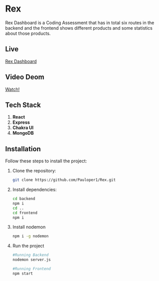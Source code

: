 # Rex
Rex Dashboard is a Coding Assessment that has in total six routes in the backend and the frontend shows different products and some statistics about those products.

## Live
[Rex Dashboard](http://35.200.136.248/)

## Video Deom
[Watch!](https://github.com/Pauloper1/CodingPractice/assets/88343134/4d58dca0-a44b-4a17-825d-9d860be6016a)
## Tech Stack

1. **React**
2. **Express**
3. **Chakra UI**
4. **MongoDB**

## Installation

Follow these steps to install the project:

1. Clone the repository:
   ```bash
   git clone https://github.com/Pauloper1/Rex.git

2. Install dependencies:
    ```bash
    cd backend
    npm i
    cd ..
    cd frontend
    npm i

3. Install nodemon
    ```bash
    npm i -g nodemon
4. Run the project
    ```bash
    #Running Backend
    nodemon server.js

    #Running Frontend
    npm start

